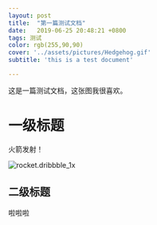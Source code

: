```yaml
---
layout: post
title:  "第一篇测试文档"
date:   2019-06-25 20:48:21 +0800
tags: 测试
color: rgb(255,90,90)
cover: '../assets/pictures/Hedgehog.gif'
subtitle: 'this is a test document'

---
```


这是一篇测试文档，这张图我很喜欢。

# 一级标题

火箭发射！

![rocket.dribbble_1x](/Users/baishi/Pictures/小图/静态图片/rocket.dribbble_1x.jpg)

## 二级标题

啦啦啦